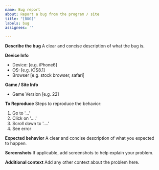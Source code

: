 ```yaml
---
name: Bug report
about: Report a bug from the program / site
title: "[BUG]"
labels: bug
assignees: ''

---
```


**Describe the bug**
A clear and concise description of what the bug is.


**Device Info**
 - Device: [e.g. iPhone6]
 - OS: [e.g. iOS8.1]
 - Browser [e.g. stock browser, safari]

**Game / Site Info**
 - Game Version [e.g. 22]

**To Reproduce**
Steps to reproduce the behavior:
1. Go to '...'
2. Click on '....'
3. Scroll down to '....'
4. See error

**Expected behavior**
A clear and concise description of what you expected to happen.

**Screenshots**
If applicable, add screenshots to help explain your problem.

**Additional context**
Add any other context about the problem here.
